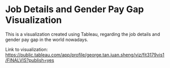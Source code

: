 # Job Details and Gender Pay Gap Visualization
This is a visualization created using Tableau, regarding the job details and gender pay gap in the world nowadays.

Link to visualization: https://public.tableau.com/app/profile/george.tan.juan.sheng/viz/fit3179vis1/FINALVIS?publish=yes
